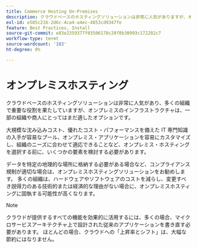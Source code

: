 ```yaml
---
title: Commerce Hosting On-Premises
description: クラウドベースのホスティングソリューションは非常に人気がありますが、オンプレミスホスティングは e コマースプロジェクトに適している場合があります。
exl-id: e505c216-2d6c-4ca4-a4ec-4853cd9347fe
feature: Best Practices, Install
source-git-commit: e83e2359377f03506178c28f8b30993c172282c7
workflow-type: tm+mt
source-wordcount: '183'
ht-degree: 0%

---
```


# オンプレミスホスティング

クラウドベースのホスティングソリューションは非常に人気があり、多くの組織で重要な役割を果たしていますが、オンプレミスのインフラストラクチャは、一部の組織や商人にとってはまだ適したオプションです。

大規模な沈み込みコスト、優れたコスト・パフォーマンスを備えた IT 専門知識の入手が容易なプール、オンプレミス・アプリケーションを容易にカスタマイズし、組織のニーズに合わせて適応できることなど、オンプレミス・ホスティングを選択する前に、いくつかの要素を検討する必要があります。

データを特定の地理的な場所に格納する必要がある場合など、コンプライアンス規制が適切な場合は、オンプレミスホスティングソリューションをお勧めします。 多くの組織は、ハードウェアやソフトウェアのコストを減らし、変更すべき説得力のある技術的または経済的な理由がない場合に、オンプレミスホスティングに固執する可能性が高くなります。

>[!NOTE]
>
>クラウドが提供するすべての機能を効果的に活用するには、多くの場合、マイクロサービスアーキテクチャ上で設計された従来のアプリケーションを書き直す必要があります。 ほとんどの場合、クラウドへの「上昇率とシフト」は、大幅な節約にはなりません。
